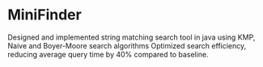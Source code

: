 # MiniFinder
Designed and implemented string matching search tool in java
 using KMP, Naive and Boyer-Moore search algorithms
 Optimized search efficiency, reducing average query time by
 40% compared to baseline. 
